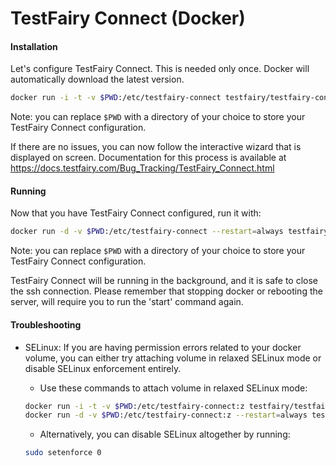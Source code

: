 # TestFairy Connect (Docker)

#### Installation

Let's configure TestFairy Connect. This is needed only once. Docker will automatically download the latest version.

```sh
docker run -i -t -v $PWD:/etc/testfairy-connect testfairy/testfairy-connect:latest configure
```

Note: you can replace `$PWD` with a directory of your choice to store your TestFairy Connect configuration.

If there are no issues, you can now follow the interactive wizard that is displayed on screen. Documentation for this process is available at https://docs.testfairy.com/Bug_Tracking/TestFairy_Connect.html

#### Running

Now that you have TestFairy Connect configured, run it with:

```sh
docker run -d -v $PWD:/etc/testfairy-connect --restart=always testfairy/testfairy-connect:latest start
```

Note: you can replace `$PWD` with a directory of your choice to store your TestFairy Connect configuration.

TestFairy Connect will be running in the background, and it is safe to close the ssh connection. Please remember that stopping docker or rebooting the server, will require you to run the 'start' command again.

#### Troubleshooting

- SELinux: If you are having permission errors related to your docker volume, you can either try attaching volume in relaxed SELinux mode or disable SELinux enforcement entirely.
  - Use these commands to attach volume in relaxed SELinux mode:
  ```sh
  docker run -i -t -v $PWD:/etc/testfairy-connect:z testfairy/testfairy-connect:latest configure
  docker run -d -v $PWD:/etc/testfairy-connect:z --restart=always testfairy/testfairy-connect:latest start
  ```
  
  - Alternatively, you can disable SELinux altogether by running:
  ```sh
  sudo setenforce 0
  ```
  


